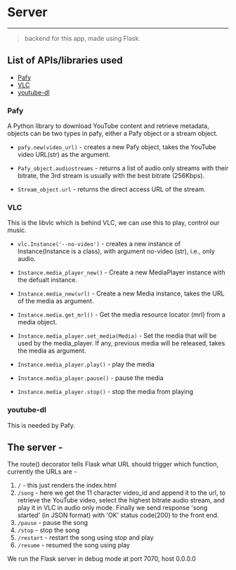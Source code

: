 # Server
---
>backend for this app, made using Flask.

## List of APIs/libraries used
- [Pafy](#Pafy)
- [VLC](#VLC)
- [youtube-dl](#youtube-dl)

### Pafy

A Python library to download YouTube content and retrieve metadata, objects can be two types in pafy, either a Pafy object or a stream object.

- `pafy.new(video_url)` - creates a new Pafy object, takes the YouTube video URL(str) as the         argument.

- `Pafy_object.audiostreams` - returns a list of audio only streams with their bitrate, the 3rd      stream is usually with the best bitrate (256Kbps).

- `Stream_object.url` - returns the direct access URL of the stream.


### VLC

This is the libvlc which is behind VLC, we can use this to play, control our music.

- `vlc.Instance('--no-video')` - creates a new instance of Instance(Instance is a class), with       argument no-video (str), i.e., only audio.

- `Instance.media_player_new()` - Create a new MediaPlayer instance with the defualt instance.

- `Instance.media_new(url)` - Create a new Media instance, takes the URL of the media as             argument.

- `Instance.media.get_mrl()` - Get the media resource locator (mrl) from a media object.

- `Instance.media_player.set_media(Media)` - Set the media that will be used by the media_player.    If any, previous media will be released, takes the media as argument.

- `Instance.media_player.play()` - play the media

- `Instance.media_player.pause()` - pause the media

- `Instance.media_player.stop()` - stop the media from playing

### youtube-dl
This is needed by Pafy.



## The server - 

The route() decorator tells Flask what URL should trigger which function, currently the URLs are -

1. `/` - this just renders the index.html
2. `/song` - here we get the 11 character video_id and append it to the url, to retrieve the YouTube video, select the highest bitrate audio stream, and play it in VLC in audio only mode. Finally we send response 'song started' (in JSON format) with 'OK' status code(200) to the front end.
3. `/pause` - pause the song
4. `/stop` - stop the song
5. `/restart` - restart the song using stop and play
6. `/resume` - resumed the song using play

We run the Flask server in debug mode at port 7070, host 0.0.0.0





